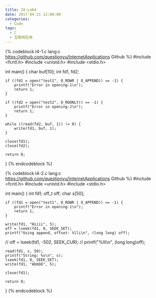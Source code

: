 ```yaml
---
title: IA-Lab4
date: 2017-04-21 12:00:00
categories:
  - Code
tags:
  - C
  - 互联网应用
---
```


{% codeblock l4-1.c lang:c https://github.com/questionyu/InternetApplications Github %}
#include <fcntl.h>
#include <unistd.h>
#include <stdio.h>

int main() {
	char buf[10];
	int fd1, fd2;

	if ((fd1 = open("test1", O_RDWR | O_APPEND)) == -1) {
		printf("Error in opening-1\n");
		return 1;
	}

	if ((fd2 = open("test2", O_RDONLY)) == -1) {
		printf("Error in opening-2\n");
		return 1;
	}

	while ((read(fd2, buf, 1)) != 0) {
		write(fd1, buf, 1);
	}

	close(fd1);
	close(fd2);

	return 0;
}
{% endcodeblock %}
<!--more-->
{% codeblock l4-2.c lang:c https://github.com/questionyu/InternetApplications Github %}
#include <fcntl.h>
#include <unistd.h>
#include <stdio.h>

int main() {
	int fd1;
	off_t off;
	char s[50];

	if ((fd1 = open("test1", O_RDWR | O_APPEND)) == -1) {
		printf("Error in opening-1\n");
		return 1;
	}

	write(fd1, "Hiiii", 5);
	off = lseek(fd1, 0, SEEK_SET);
	printf("Using append, offset: %lli\n", (long long) off);

//	off = lseek(fd1, -502, SEEK_CUR);
//	printf("%lli\n", (long long)off);

	read(fd1, s, 50);
	printf("String: %s\n", s);
	lseek(fd1, 0, SEEK_SET);
	write(fd1, "Abbbb", 5);

	close(fd1);

	return 0;
}
{% endcodeblock %}
